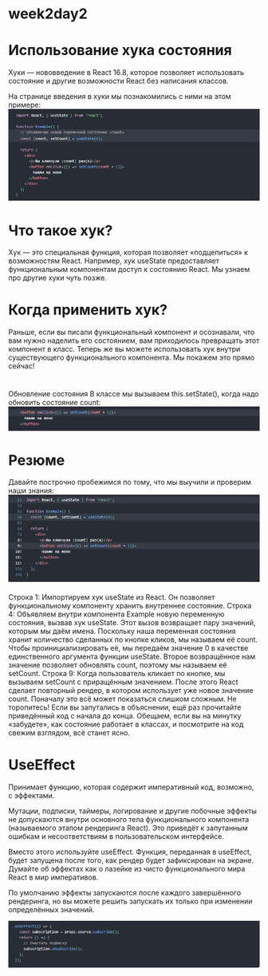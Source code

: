 # week2day2
# Использование хука состояния
Хуки — нововведение в React 16.8, которое позволяет использовать состояние и другие возможности React без написания классов.

На странице введения в хуки мы познакомились с ними на этом примере:
![Alt text](readimg/%D0%A1%D0%BD%D0%B8%D0%BC%D0%BE%D0%BA.PNG)

# Что такое хук?
 Хук — это специальная функция, которая позволяет «подцепиться» к возможностям React. Например, хук useState предоставляет функциональным компонентам доступ к состоянию React. Мы узнаем про другие хуки чуть позже.

# Когда применить хук? 
Раньше, если вы писали функциональный компонент и осознавали, что вам нужно наделить его состоянием, вам приходилось превращать этот компонент в класс. Теперь же вы можете использовать хук внутри существующего функционального компонента. Мы покажем это прямо сейчас!

# 
Обновление состояния
В классе мы вызываем this.setState(), когда надо обновить состояние count:
![Alt text](readimg/1.PNG)


# Резюме
Давайте построчно пробежимся по тому, что мы выучили и проверим наши знания:
![Alt text](readimg/2.PNG)

Строка 1: Импортируем хук useState из React. Он позволяет функциональному компоненту хранить внутреннее состояние.
Строка 4: Объявляем внутри компонента Example новую переменную состояния, вызвав хук useState. Этот вызов возвращает пару значений, которым мы даём имена. Поскольку наша переменная состояния хранит количество сделанных по кнопке кликов, мы называем её count. Чтобы проинициализировать её, мы передаём значение 0 в качестве единственного аргумента функции useState. Второе возвращённое нам значение позволяет обновлять count, поэтому мы называем её setCount.
Строка 9: Когда пользователь кликает по кнопке, мы вызываем setCount с приращённым значением. После этого React сделает повторный рендер, в котором использует уже новое значение count.
Поначалу это всё может показаться слишком сложным. Не торопитесь! Если вы запутались в объяснении, ещё раз прочитайте приведённый код с начала до конца. Обещаем, если вы на минутку «забудете», как состояние работает в классах, и посмотрите на код свежим взглядом, всё станет ясно.

# UseEffect
Принимает функцию, которая содержит императивный код, возможно, с эффектами.

Мутации, подписки, таймеры, логирование и другие побочные эффекты не допускаются внутри основного тела функционального компонента (называемого этапом рендеринга React). Это приведёт к запутанным ошибкам и несоответствиям в пользовательском интерфейсе.

Вместо этого используйте useEffect. Функция, переданная в useEffect, будет запущена после того, как рендер будет зафиксирован на экране. Думайте об эффектах как о лазейке из чисто функционального мира React в мир императивов.

По умолчанию эффекты запускаются после каждого завершённого рендеринга, но вы можете решить запускать их только при изменении определённых значений.

![Alt text](readimg/3.PNG)